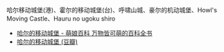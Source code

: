 哈尔移动城堡(港)、霍尔的移动城堡(台)、呼啸山城、豪尔的机动城堡、Howl's Moving Castle、Hauru no ugoku shiro
- [哈尔的移动城堡 - 萌娘百科 万物皆可萌的百科全书](https://zh.moegirl.org.cn/%E5%93%88%E5%B0%94%E7%9A%84%E7%A7%BB%E5%8A%A8%E5%9F%8E%E5%A0%A1)
- [哈尔的移动城堡 (豆瓣)](https://movie.douban.com/subject/1308807/)
